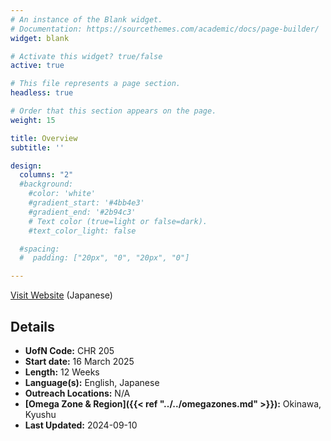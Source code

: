 ```yaml
---
# An instance of the Blank widget.
# Documentation: https://sourcethemes.com/academic/docs/page-builder/
widget: blank

# Activate this widget? true/false
active: true

# This file represents a page section.
headless: true

# Order that this section appears on the page.
weight: 15

title: Overview
subtitle: ''

design:
  columns: "2"
  #background:
    #color: 'white'
    #gradient_start: '#4bb4e3'
    #gradient_end: '#2b94c3'
    # Text color (true=light or false=dark).
    #text_color_light: false

  #spacing:
  #  padding: ["20px", "0", "20px", "0"]

---
```


[Visit Website](https://www.ywamokinawa.org/) (Japanese)

## Details

* **UofN Code:** CHR 205
* **Start date:** 16 March 2025
* **Length:** 12 Weeks
* **Language(s):** English, Japanese
* **Outreach Locations:** N/A
* **[Omega Zone & Region]({{< ref "../../omegazones.md" >}}):** Okinawa, Kyushu
* **Last Updated:** 2024-09-10
